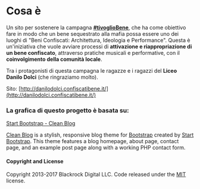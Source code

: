 # Cosa è
Un sito per sostenere la campagna [**#tivoglioBene**](http://danilodolci.confiscatibene.it/), che ha come obiettivo fare in modo che un bene sequestrato alla mafia possa essere uno dei luoghi di "Beni Confiscati: Architettura, Ideologia e Performance". Questa è un'iniziativa che vuole avviare processi di **attivazione e riappropriazione di un bene confiscato**, attraverso pratiche musicali e performative, con il **coinvolgimento della comunità locale**.

Tra i protagonisti di questa campagna le ragazze e i ragazzi del **Liceo Danilo Dolci** (che ringraziamo molto).

Sito: [http://danilodolci.confiscatibene.it/](http://danilodolci.confiscatibene.it/)


### La grafica di questo progetto è basata su:

[Start Bootstrap - Clean Blog](https://startbootstrap.com/template-overviews/clean-blog/)

[Clean Blog](http://startbootstrap.com/template-overviews/clean-blog/) is a stylish, responsive blog theme for [Bootstrap](http://getbootstrap.com/) created by [Start Bootstrap](http://startbootstrap.com/). This theme features a blog homepage, about page, contact page, and an example post page along with a working PHP contact form.

#### Copyright and License

Copyright 2013-2017 Blackrock Digital LLC. Code released under the [MIT](https://github.com/BlackrockDigital/startbootstrap-clean-blog/blob/gh-pages/LICENSE) license.
